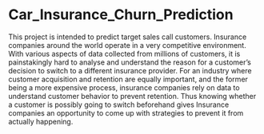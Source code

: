 # Car_Insurance_Churn_Prediction
This project is intended to predict target sales call customers.
Insurance companies around the world operate in a very competitive environment. With various aspects of data collected from millions of customers, it is painstakingly hard to analyse and understand the reason for a customer’s decision to switch to a different insurance provider.
For an industry where customer acquisition and retention are equally important, and the former being a more expensive process, insurance companies rely on data to understand customer behavior to prevent retention. Thus knowing whether a customer is possibly going to switch beforehand gives Insurance companies an opportunity to come up with strategies to prevent it from actually happening.
